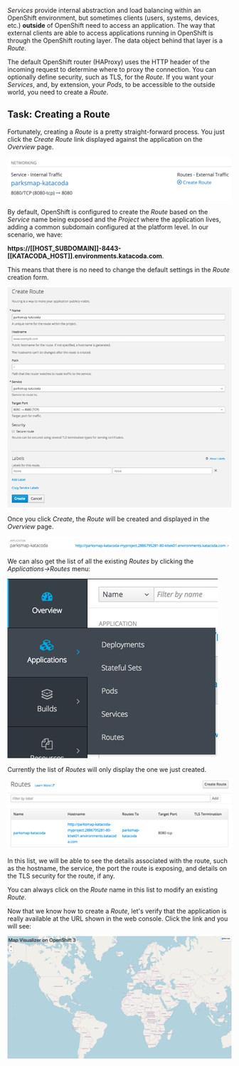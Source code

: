 _Services_ provide internal abstraction and load balancing within an OpenShift
environment, but sometimes clients (users, systems, devices, etc.) **outside**
of OpenShift need to access an application. The way that external clients are able
to access applications running in OpenShift is through the OpenShift routing layer.
The data object behind that layer is a _Route_.

The default OpenShift router (HAProxy) uses the HTTP header of the incoming
request to determine where to proxy the connection. You can optionally define
security, such as TLS, for the _Route_. If you want your _Services_, and, by
extension, your _Pods_,  to be accessible to the outside world, you need to
create a _Route_.

## Task: Creating a Route

Fortunately, creating a _Route_ is a pretty straight-forward process.  You just click
the *Create Route* link displayed against the application on the _Overview_ page.

![No route](../../assets/introduction/getting-started-311/5no-route.png)

By default, OpenShift is configured to create the _Route_ based on the _Service_ name being exposed and the _Project_ where the application lives, adding a common subdomain configured at the platform level. In our scenario, we have:

**https://[[HOST_SUBDOMAIN]]-8443-[[KATACODA_HOST]].environments.katacoda.com**.

This means that there is no need to change the default settings in the _Route_ creation form.

![Route form](../../assets/introduction/getting-started-311/5create-route.png)

Once you click _Create_, the _Route_ will be created and displayed in the _Overview_ page.

![Route created](../../assets/introduction/getting-started-311/5route-created.png)

We can also get the list of all the existing _Routes_ by clicking the _Applications->Routes_ menu:

![Routes menu](../../assets/introduction/getting-started-311/5routes-menu.png)

Currently the list of _Routes_ will only display the one we just created.

![Routes list](../../assets/introduction/getting-started-311/5routes-list.png)

In this list, we will be able to see the details associated with the route, such as the hostname, the service, the port the route is exposing, and details on the TLS security for the route, if any.

You can always click on the _Route_ name in this list to modify an existing _Route_.

Now that we know how to create a _Route_, let's verify that the  application is really available at the URL shown in the
web console. Click the link and you will see:

![Application](../../assets/introduction/getting-started-311/5parksmap-empty.png)
